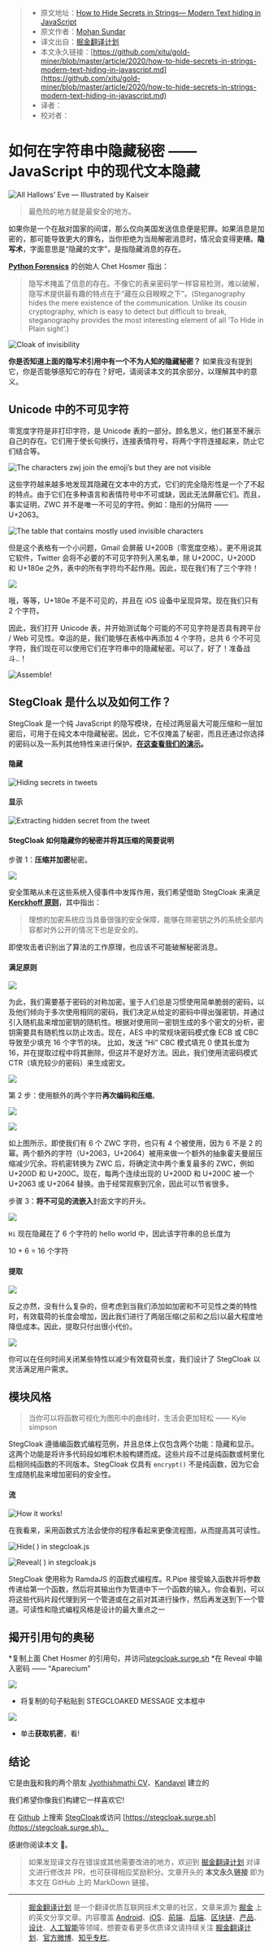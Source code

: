 > * 原文地址：[How to Hide Secrets in Strings— Modern Text hiding in JavaScript](https://blog.bitsrc.io/how-to-hide-secrets-in-strings-modern-text-hiding-in-javascript-613a9faa5787)
> * 原文作者：[Mohan Sundar](https://medium.com/@itsmohanpierce)
> * 译文出自：[掘金翻译计划](https://github.com/xitu/gold-miner)
> * 本文永久链接：[https://github.com/xitu/gold-miner/blob/master/article/2020/how-to-hide-secrets-in-strings-modern-text-hiding-in-javascript.md](https://github.com/xitu/gold-miner/blob/master/article/2020/how-to-hide-secrets-in-strings-modern-text-hiding-in-javascript.md)
> * 译者：
> * 校对者：

# 如何在字符串中隐藏秘密 —— JavaScript 中的现代文本隐藏

![**All Hallows’ Eve — Illustrated by [Kaiseir](https://dribbble.com/kaiseir)**](https://cdn-images-1.medium.com/max/2000/1*HOGI5cdt1MJ9MBo1qTc1zA.jpeg)

> 最危险的地方就是最安全的地方。

如果你是一个在敌对国家的间谍，那么仅向美国发送信息便是犯罪。如果消息是加密的，那可能导致更大的罪名，当你拒绝为当局解密消息时，情况会变得更糟。**隐写术**，字面意思是“隐藏的文字”，是指隐藏消息的存在。

[**Python Forensics**](http://python-forensics.org/) 的创始人 Chet Hosmer 指出：

> 隐写术掩盖了信息的存在。不像它的表亲密码学一样容易检测，难以破解，隐写术提供最有趣的特点在于“藏在众目睽睽之下”。(Steganography hides the mere existence of the communication. Unlike its cousin cryptography, which is easy to detect but difficult to break, steganography provides the most interesting element of all ‘To Hide in Plain sight’.)

![Cloak of invisibility](https://cdn-images-1.medium.com/max/2000/1*Ze0Yy0Op7kqT8fJ3Le5FSg.gif)

**你是否知道上面的隐写术引用中有一个不为人知的隐藏秘密？** 如果我没有提到它，你是否能够感知它的存在？好吧，请阅读本文的其余部分，以理解其中的意义。

## Unicode 中的不可见字符

零宽度字符是非打印字符，是 Unicode 表的一部分。顾名思义，他们甚至不展示自己的存在。它们用于使长句换行，连接表情符号，将两个字符连接起来，防止它们结合等。

![The characters `zwj` join the emoji’s but they are not visible](https://cdn-images-1.medium.com/max/2000/1*ATrlUYwomSvUtygin5ndIA.png)

这些字符越来越多地发现其隐藏在文本中的方式，它们的完全隐形性是一个了不起的特点。由于它们在多种语言和表情符号中不可或缺，因此无法屏蔽它们。而且，事实证明，ZWC 并不是唯一不可见的字符。例如：隐形的分隔符 —— U+2063。

![The table that contains mostly used invisible characters](https://cdn-images-1.medium.com/max/2000/1*eP3yPonDN-Px68R1gO0PXw.png)

但是这个表格有一个小问题，Gmail 会屏蔽 U+200B（零宽度空格）。更不用说其它软件，Twitter 会将不必要的不可见字符列入黑名单，除 U+200C，U+200D 和 U+180e 之外，表中的所有字符均不起作用。因此，现在我们有了三个字符！

![](https://cdn-images-1.medium.com/max/2160/1*pnl_e3gWWQ3z1l58LTxaBg.jpeg)

哦，等等，U+180e 不是不可见的，并且在 iOS 设备中呈现异常。现在我们只有 2 个字符。

因此，我们打开 Unicode 表，并开始测试每个可能的不可见字符是否具有跨平台 / Web 可见性。幸运的是，我们能够在表格中再添加 4 个字符，总共 6 个不可见字符，我们现在可以使用它们在字符串中的隐藏秘密。可以了，好了！准备战斗..！

![Assemble!](https://cdn-images-1.medium.com/max/2000/1*HSPg4C9SGIT9-O6GWK0img.gif)

## StegCloak 是什么以及如何工作？

StegCloak 是一个纯 JavaScript 的隐写模块，在经过两层最大可能压缩和一层加密后，可用于在纯文本中隐藏秘密。因此，它不仅掩盖了秘密，而且还通过你选择的密码以及一系列其他特性来进行保护。**[在这查看我们的演示](https://www.youtube.com/watch?v=RBDqZwcGvQk)。**

#### 隐藏

![Hiding secrets in tweets](https://cdn-images-1.medium.com/max/2000/1*i-woBuZ902ZSMsrj9xSnoA.gif)

#### 显示

![Extracting hidden secret from the tweet](https://cdn-images-1.medium.com/max/2000/1*DqpMYkBY5NUdbw5wUKXliw.gif)

#### StegCloak 如何隐藏你的秘密并将其压缩的简要说明

步骤 1：**压缩并加密**秘密。

![](https://cdn-images-1.medium.com/max/2000/1*ALhxrbOw6UBJf858ckg9ew.png)

安全策略从未在这些系统入侵事件中发挥作用，我们希望借助 StegCloak 来满足 **[Kerckhoff 原则](https://en.wikipedia.org/wiki/Kerckhoffs%27s_principle)**，其中指出：

> 理想的加密系统应当具备很强的安全保障，能够在除密钥之外的系统全部内容都对外公开的情况下也是安全的。

即使攻击者识别出了算法的工作原理，也应该不可能破解秘密消息。

#### 满足原则

![](https://cdn-images-1.medium.com/max/2000/1*Bqj9PFww4K_VhaWfODqgMg.png)

为此，我们需要基于密码的对称加密。鉴于人们总是习惯使用简单脆弱的密码，以及他们倾向于多次使用相同的密码，我们决定从给定的密码中得出强密钥，并通过引入随机盐来增加密钥的随机性。根据对使用同一密钥生成的多个密文的分析，密钥需要具有随机性以防止攻击。现在，AES 中的常规块密码模式像 ECB 或 CBC 导致至少填充 16 个字节的块。 比如，发送 “Hi” CBC 模式填充 0 使其长度为 16，并在提取过程中将其删除，但这并不是好方法。因此，我们使用流密码模式 CTR（填充较少的密码）来生成密文。

![](https://cdn-images-1.medium.com/max/2000/1*b_0-voMOjqM2Jk1EKCZ1Fw.png)

第 2 步：使用额外的两个字符**再次编码和压缩**。

![](https://cdn-images-1.medium.com/max/2000/1*FEstcl9rEF0eX8Q3n0u4pg.png)

![](https://cdn-images-1.medium.com/max/2000/1*HfXp1u543ZaLCC5MaQ05_w.png)

如上图所示，即使我们有 6 个 ZWC 字符，也只有 4 个被使用，因为 6 不是 2 的幂。两个额外的字符（U+2063，U+2064）被用来做一个额外的抽象霍夫曼层压缩减少冗余。将机密转换为 ZWC 后，将确定流中两个重复最多的 ZWC，例如 U+200D 和 U+200C。现在，每两个连续出现的 U+200D 和 U+200C 被一个 U+2063 或 U+2064 替换。由于经常观察到冗余，因此可以节省很多。

步骤 3：**将不可见的流嵌入**封面文字的开头。

![](https://cdn-images-1.medium.com/max/2000/1*23avUCEVPdvmQr62z1eCzw.gif)

`Hi` 现在隐藏在了 6 个字符的 hello world 中，因此该字符串的总长度为

10 + 6 = 16 个字符

#### 提取

![](https://cdn-images-1.medium.com/max/2000/1*19IYY7Rw7rL76YX0NnmL5Q.gif)

反之亦然，没有什么复杂的，但考虑到当我们添加如加密和不可见性之类的特性时，有效载荷的长度会增加，因此我们进行了两层压缩(之前和之后)以最大程度地降低成本。因此，提取只付出很小代价。

![](https://cdn-images-1.medium.com/max/2000/1*p2dPqMPTmSxW9ndw7OjMKw.gif)

你可以在任何时间关闭某些特性以减少有效载荷长度，我们设计了 StegCloak 以灵活满足用户需求。

## 模块风格

> 当你可以将函数可视化为图形中的曲线时，生活会更加轻松 —— Kyle simpson

StegCloak 遵循编函数式编程范例，并且总体上仅包含两个功能：隐藏和显示。这两个功能是将许多代码段如堆积木般构建而成。这些片段不过是纯函数或柯里化后相同纯函数的不同版本。StegCloak 仅具有 `encrypt()` 不是纯函数，因为它会生成随机盐来增加密码的安全性。

#### 流

![How it works!](https://cdn-images-1.medium.com/max/2000/1*krNVCV3uhVJ2QTHKczM43w.png)

在我看来，采用函数式方法会使你的程序看起来更像流程图，从而提高其可读性。

![**Hide( )** in stegcloak.js](https://cdn-images-1.medium.com/max/3940/1*Vn7gxNmZVkVPQqgZuwOIOQ.png)

![**Reveal( )** in stegcloak.js](https://cdn-images-1.medium.com/max/4096/1*aN2AczUqvlXG6XtijJPNfA.png)

StegCloak 使用称为 RamdaJS 的函数式编程库。R.Pipe 接受输入函数并将参数传递给第一个函数，然后将其输出作为管道中下一个函数的输入。你会看到，可以将这些代码片段代理到另一个管道或在之前对其进行操作，然后再发送到下一个管道。可读性和隐式编程风格是设计的最大重点之一

## 揭开引用句的奥秘

*复制上面 Chet Hosmer 的引用句，并访问[stegcloak.surge.sh](https://stegcloak.surge.sh)
*在 Reveal 中输入密码 —— “Aparecium”

![](https://cdn-images-1.medium.com/max/2000/1*k5OSMLvm-vZesGylNImJEA.png)

* 将复制的句子粘贴到 STEGCLOAKED MESSAGE 文本框中

![](https://cdn-images-1.medium.com/max/2000/1*9Qd64_Y8acVK4uP9E9e9fg.png)

* 单击**获取机密**，看!

## 结论

它是由[我](https://www.linkedin.com/in/mohan-sundar-9881a7180/)和我的两个朋友 [Jyothishmathi CV](https://www.linkedin.com/in/c-v-jyothishmathi-791578181/)、[Kandavel](https://www.linkedin.com/in/ak5123/) 建立的

我们希望你像我们构建它一样喜欢它!

在 [Github](https://github.com/KuroLabs/stegcloak) 上搜索 [StegCloak](https://stegcloak.surge.sh/)或访问 [https://stegcloak.surge.sh](https://stegcloak.surge.sh)。

感谢你阅读本文 🖤。

> 如果发现译文存在错误或其他需要改进的地方，欢迎到 [掘金翻译计划](https://github.com/xitu/gold-miner) 对译文进行修改并 PR，也可获得相应奖励积分。文章开头的 **本文永久链接** 即为本文在 GitHub 上的 MarkDown 链接。

---

> [掘金翻译计划](https://github.com/xitu/gold-miner) 是一个翻译优质互联网技术文章的社区，文章来源为 [掘金](https://juejin.im) 上的英文分享文章。内容覆盖 [Android](https://github.com/xitu/gold-miner#android)、[iOS](https://github.com/xitu/gold-miner#ios)、[前端](https://github.com/xitu/gold-miner#前端)、[后端](https://github.com/xitu/gold-miner#后端)、[区块链](https://github.com/xitu/gold-miner#区块链)、[产品](https://github.com/xitu/gold-miner#产品)、[设计](https://github.com/xitu/gold-miner#设计)、[人工智能](https://github.com/xitu/gold-miner#人工智能)等领域，想要查看更多优质译文请持续关注 [掘金翻译计划](https://github.com/xitu/gold-miner)、[官方微博](http://weibo.com/juejinfanyi)、[知乎专栏](https://zhuanlan.zhihu.com/juejinfanyi)。
